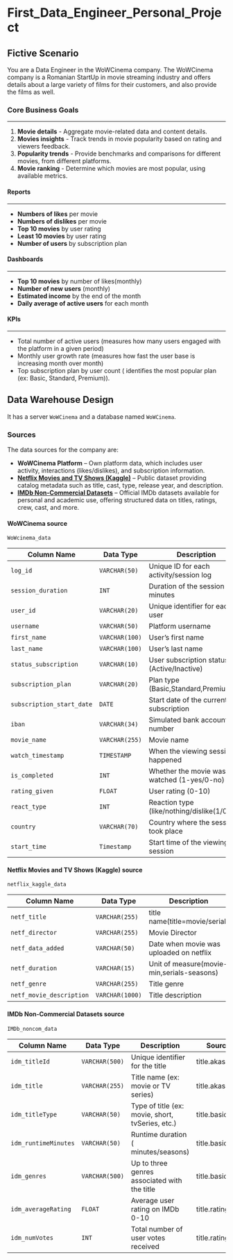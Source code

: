 # First_Data_Engineer_Personal_Project

## Fictive Scenario

You are a Data Engineer in the WoWCinema company. The WoWCinema company is a Romanian StartUp in movie streaming industry and offers details about a large variety of films for their customers, and also provide the films as well.

### Core Business Goals

---

1. **Movie details** - Aggregate movie-related data and content details.
2. **Movies insights** - Track trends in movie popularity based on rating and viewers feedback.
3. **Popularity trends** - Provide benchmarks and comparisons for different movies, from different platforms.
4. **Movie ranking** - Determine which movies are most popular, using available metrics.

#### Reports

---

- **Numbers of likes** per movie
- **Numbers of dislikes** per movie
- **Top 10 movies** by user rating
- **Least 10 movies** by user rating
- **Number of users** by subscription plan

#### Dashboards

---

- **Top 10 movies** by number of likes(monthly)
- **Number of new users** (monthly)
- **Estimated income** by the end of the month
- **Daily average of active users** for each month

#### KPIs

---

- Total number of active users (measures how many users engaged with the platform in a given period)
- Monthly user growth rate (measures how fast the user base is increasing month over month)
- Top subscription plan by user count ( identifies the most popular plan (ex: Basic, Standard, Premium)).

## Data Warehouse Design

It has a server `WoWCinema` and a database named `WoWCinema`.

### Sources

The data sources for the company are:

- **WoWCinema Platform** – Own platform data, which includes user activity, interactions (likes/dislikes), and subscription information.
- [**Netflix Movies and TV Shows (Kaggle)**](https://www.kaggle.com/datasets/shivamb/netflix-shows) – Public dataset providing catalog metadata such as title, cast, type, release year, and description.
- [**IMDb Non-Commercial Datasets**](https://developer.imdb.com/non-commercial-datasets/) – Official IMDb datasets available for personal and academic use, offering structured data on titles, ratings, crew, cast, and more.

#### **WoWCinema source**

`WoWcinema_data`

| Column Name               | Data Type      | Description                                      |
| ------------------------- | -------------- | ------------------------------------------------ |
| `log_id`                  | `VARCHAR(50)`  | Unique ID for each activity/session log          |
| `session_duration`        | `INT`          | Duration of the session in minutes               |
| `user_id`                 | `VARCHAR(20)`  | Unique identifier for each user                  |
| `username`                | `VARCHAR(50)`  | Platform username                                |
| `first_name`              | `VARCHAR(100)` | User’s first name                                |
| `last_name`               | `VARCHAR(100)` | User’s last name                                 |
| `status_subscription`     | `VARCHAR(10)`  | User subscription status (Active/Inactive)       |
| `subscription_plan`       | `VARCHAR(20)`  | Plan type (Basic,Standard,Premium)               |
| `subscription_start_date` | `DATE`         | Start date of the current subscription           |
| `iban`                    | `VARCHAR(34)`  | Simulated bank account number                    |
| `movie_name`              | `VARCHAR(255)` | Movie name                                       |
| `watch_timestamp`         | `TIMESTAMP`    | When the viewing session happened                |
| `is_completed`            | `INT`          | Whether the movie was fully watched (1-yes/0-no) |
| `rating_given`            | `FLOAT`        | User rating (0-10)                               |
| `react_type`              | `INT`          | Reaction type (like/nothing/dislike(1/0/-1))     |
| `country`                 | `VARCHAR(70)`  | Country where the session took place             |
| `start_time`              | `Timestamp`    | Start time of the viewing session                |

#### **Netflix Movies and TV Shows (Kaggle) source**

`netflix_kaggle_data`

| Column Name              | Data Type       | Description                                |
| ------------------------ | --------------- | ------------------------------------------ |
| `netf_title`             | `VARCHAR(255)`  | title name(title=movie/serial)             |
| `netf_director`          | `VARCHAR(255)`  | Movie Director                             |
| `netf_data_added`        | `VARCHAR(50)`   | Date when movie was uploaded on netflix    |
| `netf_duration`          | `VARCHAR(15)`   | Unit of measure(movie-min,serials-seasons) |
| `netf_genre`             | `VARCHAR(255)`  | Title genre                                |
| `netf_movie_description` | `VARCHAR(1000)` | Title description                          |

#### **IMDb Non-Commercial Datasets source**

`IMDb_noncom_data`

| Column Name          | Data Type      | Description                                      | Source File          |
| -------------------- | -------------- | ------------------------------------------------ | -------------------- |
| `idm_titleId`        | `VARCHAR(500)` | Unique identifier for the title                  | title.akas.tsv.gz    |
| `idm_title`          | `VARCHAR(255)` | Title name (ex: movie or TV series)              | title.akas.tsv.gz    |
| `idm_titleType`      | `VARCHAR(50)`  | Type of title (ex: movie, short, tvSeries, etc.) | title.basics.tsv.gz  |
| `idm_runtimeMinutes` | `VARCHAR(50)`  | Runtime duration ( minutes/seasons)              | title.basics.tsv.gz  |
| `idm_genres`         | `VARCHAR(500)` | Up to three genres associated with the title     | title.basics.tsv.gz  |
| `idm_averageRating`  | `FLOAT`        | Average user rating on IMDb 0-10                 | title.ratings.tsv.gz |
| `idm_numVotes`       | `INT`          | Total number of user votes received              | title.ratings.tsv.gz |
